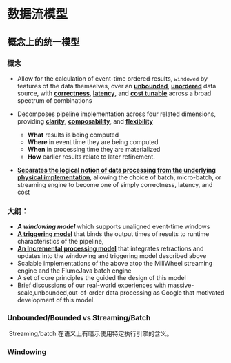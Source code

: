 # 								数据流模型



## 概念上的统一模型

### 概念

- Allow for the calculation of event-time ordered results, `windowed` by features of the data themselves, over an **<u>unbounded</u>**, **<u>unordered</u>** data source, with **<u>correctness</u>**, **<u>latency</u>**, and <u>**cost tunable**</u> across a broad spectrum of combinations

- Decomposes pipeline implementation across four related dimensions, providing **<u>clarity</u>**, **<u>composability</u>**, and <u>**flexibility**</u>
  - **What** results is being computed
  - **Where** in event time they are being computed
  - **When** in processing time they are materialized
  - **How** earlier results relate to later refinement.
- **<u>Separates the logical notion of data processing from the underlying physical implementation</u>**, allowing the choice of batch, micro-batch, or streaming engine to become one of simply correctness, latency, and cost

### 大纲：

- ***A windowing model*** which supports unaligned event-time windows
- **<u>A triggering model</u>** that binds the output times of results to runtime characteristics of the pipeline,
- **<u>An Incremental processing model</u>** that integrates retractions and updates into the windowing and triggering model described above
- Scalable implementations of the above atop the MillWheel streaming engine and the FlumeJava batch engine
- A set of core principles the guided the design of this model
- Brief discussions of our real-world experiences with massive-scale,unbounded,out-of-order data processing as Google that motivated development of this model.



### Unbounded/Bounded vs Streaming/Batch

​	Streaming/batch 在语义上有暗示使用特定执行引擎的含义。



### Windowing



